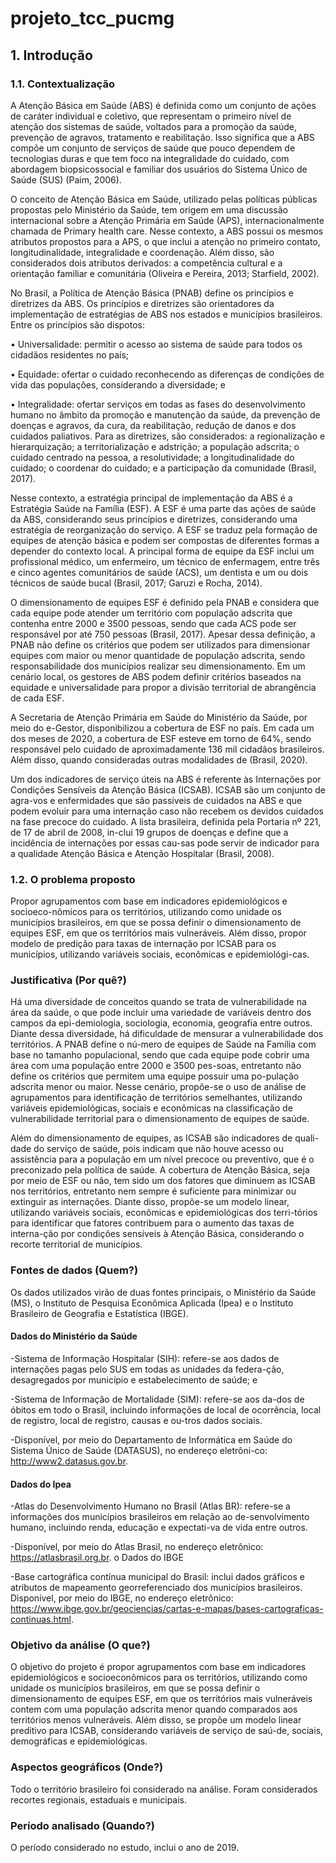 # projeto_tcc_pucmg

## 1. Introdução

### 1.1. Contextualização

A Atenção Básica em Saúde (ABS) é definida como um conjunto de ações de caráter individual e coletivo, que representam o primeiro nível de atenção dos sistemas de saúde, voltados para a promoção da saúde, prevenção de agravos, tratamento e reabilitação. Isso significa que a ABS compõe um conjunto de serviços de saúde que pouco dependem de tecnologias duras e que tem foco na integralidade do cuidado, com abordagem biopsicossocial e familiar dos usuários do Sistema Único de Saúde (SUS) (Paim, 2006).

O conceito de Atenção Básica em Saúde, utilizado pelas políticas públicas propostas pelo Ministério da Saúde, tem origem em uma discussão internacional sobre a Atenção Primária em Saúde (APS), internacionalmente chamada de Primary health care. Nesse contexto, a ABS possui os mesmos atributos propostos para a APS, o que inclui a atenção no primeiro contato, longitudinalidade, integralidade e coordenação. Além disso, são considerados dois atributos derivados: a competência cultural e a orientação familiar e comunitária (Oliveira e Pereira, 2013; Starfield, 2002).

No Brasil, a Política de Atenção Básica (PNAB) define os princípios e diretrizes da ABS. Os princípios e diretrizes são orientadores da implementação de estratégias de ABS nos estados e municípios brasileiros. Entre os princípios são dispotos:

•	Universalidade: permitir o acesso ao sistema de saúde para todos os cidadãos residentes no país;

•	Equidade: ofertar o cuidado reconhecendo as diferenças de condições de vida das populações, considerando a diversidade; e

•	Integralidade: ofertar serviços em todas as fases do desenvolvimento humano no âmbito da promoção e manutenção da saúde, da prevenção de doenças e agravos, da cura, da reabilitação, redução de danos e dos cuidados paliativos.
Para as diretrizes, são considerados: a regionalização e hierarquização; a territorialização e adstrição; a população adscrita; o cuidado centrado na pessoa, a resolutividade; a longitudinalidade do cuidado; o coordenar do cuidado; e a participação da comunidade (Brasil, 2017).

Nesse contexto, a estratégia principal de implementação da ABS é a Estratégia Saúde na Família (ESF). A ESF é uma parte das ações de saúde da ABS, considerando seus princípios e diretrizes, considerando uma estratégia de reorganização do serviço. A ESF se traduz pela formação de equipes de atenção básica e podem ser compostas de diferentes formas a depender do contexto local. A principal forma de equipe da ESF inclui um profissional médico, um enfermeiro, um técnico de enfermagem, entre três e cinco agentes comunitários de saúde (ACS), um dentista e um ou dois técnicos de saúde bucal (Brasil, 2017; Garuzi e Rocha, 2014).

O dimensionamento de equipes ESF é definido pela PNAB e considera que cada equipe pode atender um território com população adscrita que contenha entre 2000 e 3500 pessoas, sendo que cada ACS pode ser responsável por até 750 pessoas (Brasil, 2017). 
Apesar dessa definição, a PNAB não define os critérios que podem ser utilizados para dimensionar equipes com maior ou menor quantidade de população adscrita, sendo responsabilidade dos municípios realizar seu dimensionamento. Em um cenário local, os gestores de ABS podem definir critérios baseados na equidade e universalidade para propor a divisão territorial de abrangência de cada ESF.

A Secretaria de Atenção Primária em Saúde do Ministério da Saúde, por meio do e-Gestor, disponibilizou a cobertura de ESF no país. Em cada um dos meses de 2020, a cobertura de ESF esteve em torno de 64%, sendo responsável pelo cuidado de aproximadamente 136 mil cidadãos brasileiros. Além disso, quando consideradas outras modalidades de  (Brasil, 2020). 

Um dos indicadores de serviço úteis na ABS é referente às Internações por Condições Sensíveis da Atenção Básica (ICSAB). ICSAB são um conjunto de agra-vos e enfermidades que são passíveis de cuidados na ABS e que podem evoluir para uma internação caso não recebem os devidos cuidados na fase precoce do cuidado. A lista brasileira, definida pela Portaria nº 221, de 17 de abril de 2008, in-clui 19 grupos de doenças e define que a incidência de internações por essas cau-sas pode servir de indicador para a qualidade Atenção Básica e Atenção Hospitalar (Brasil, 2008).

### 1.2. O problema proposto

Propor agrupamentos com base em indicadores epidemiológicos e socioeco-nômicos para os territórios, utilizando como unidade os municípios brasileiros, em que se possa definir o dimensionamento de equipes ESF, em que os territórios mais vulneráveis. Além disso, propor modelo de predição para taxas de internação por ICSAB para os municípios, utilizando variáveis sociais, econômicas e epidemiológi-cas. 

### Justificativa (Por quê?)

Há uma diversidade de conceitos quando se trata de vulnerabilidade na área da saúde, o que pode incluir uma variedade de variáveis dentro dos campos da epi-demiologia, sociologia, economia, geografia entre outros. Diante dessa diversidade, há dificuldade de mensurar a vulnerabilidade dos territórios. A PNAB define o nú-mero de equipes de Saúde na Família com base no tamanho populacional, sendo que cada equipe pode cobrir uma área com uma população entre 2000 e 3500 pes-soas, entretanto não define os critérios que permitem uma equipe possuir uma po-pulação adscrita menor ou maior. Nesse cenário, propõe-se o uso de análise de agrupamentos para identificação de territórios semelhantes, utilizando variáveis epidemiológicas, sociais e econômicas na classificação de vulnerabilidade territorial para o dimensionamento de equipes de saúde.

Além do dimensionamento de equipes, as ICSAB são indicadores de quali-dade do serviço de saúde, pois indicam que não houve acesso ou assistência para a população em um nível precoce ou preventivo, que é o preconizado pela política de saúde. A cobertura de Atenção Básica, seja por meio de ESF ou não, tem sido um dos fatores que diminuem as ICSAB nos territórios, entretanto nem sempre é suficiente para minimizar ou extinguir as internações. Diante disso, propõe-se um modelo linear, utilizando variáveis sociais, econômicas e epidemiológicas dos terri-tórios para identificar que fatores contribuem para o aumento das taxas de interna-ção por condições sensíveis à Atenção Básica, considerando o recorte territorial de municípios. 

###	Fontes de dados (Quem?)


Os dados utilizados virão de duas fontes principais, o Ministério da Saúde (MS), o Instituto de Pesquisa Econômica Aplicada (Ipea) e o Instituto Brasileiro de Geografia e Estatística (IBGE). 

#### Dados do Ministério da Saúde

-Sistema de Informação Hospitalar (SIH): refere-se aos dados de internações pagas pelo SUS em todas as unidades da federa-ção, desagregados por município e estabelecimento de saúde; e

-Sistema de Informação de Mortalidade (SIM): refere-se aos da-dos de óbitos em todo o Brasil, incluindo informações de local de ocorrência, local de registro, local de registro, causas e ou-tros dados sociais.

-Disponível, por meio do Departamento de Informática em Saúde do Sistema Único de Saúde (DATASUS), no endereço eletrôni-co: http://www2.datasus.gov.br.

#### Dados do Ipea

-Atlas do Desenvolvimento Humano no Brasil (Atlas BR): refere-se a informações dos municípios brasileiros em relação ao de-senvolvimento humano, incluindo renda, educação e expectati-va de vida entre outros.

-Disponível, por meio do Atlas Brasil, no endereço eletrônico: https://atlasbrasil.org.br.
o	Dados do IBGE

-Base cartográfica contínua municipal do Brasil: inclui dados gráficos e atributos de mapeamento georreferenciado dos municípios brasileiros. Disponível, por meio do IBGE, no endereço eletrônico: https://www.ibge.gov.br/geociencias/cartas-e-mapas/bases-cartograficas-continuas.html.

### Objetivo da análise (O que?)

O objetivo do projeto é propor agrupamentos com base em indicadores epidemiológicos e socioeconômicos para os territórios, utilizando como unidade os municípios brasileiros, em que se possa definir o dimensionamento de equipes ESF, em que os territórios mais vulneráveis contem com uma população adscrita menor quando comparados aos territórios menos vulneráveis. Além disso, se propõe um modelo linear preditivo para ICSAB, considerando variáveis de serviço de saú-de, sociais, demográficas e epidemiológicas.

### Aspectos geográficos (Onde?)

Todo o território brasileiro foi considerado na análise. Foram considerados recortes regionais, estaduais e municipais.

### Período analisado (Quando?)
O período considerado no estudo, inclui o ano de 2019. 
